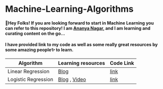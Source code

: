 # Machine-Learning-Algorithms

#### 👋Hey Folks! If you are looking forward to start in Machine Learning you can refer to this repository! I am [Ananya Nagar](https://github.com/AnanyaNagar), and I am learning and curating content on the go...
#### I have provided link to my code as well as some really great resources by some amazing people✨ to learn.

| Algorithm | Learning resources | Code Link |
|---|---|---|
|Linear Regression| [Blog](https://www.analyticsvidhya.com/blog/2021/05/all-you-need-to-know-about-your-first-machine-learning-model-linear-regression/)| [link](https://github.com/AnanyaNagar/Machine-Learning-Algorithms/blob/main/Regression/Linear%20Regression.ipynb) |
|Logistic Regression| [Blog](https://medium.com/analytics-vidhya/the-math-behind-logistic-regression-c2f04ca27bca) , [Video](https://www.youtube.com/watch?v=yIYKR4sgzI8&t=291s) |[link](https://github.com/AnanyaNagar/Machine-Learning-Algorithms/blob/main/Classification/Logistic%20Regression.ipynb)|
